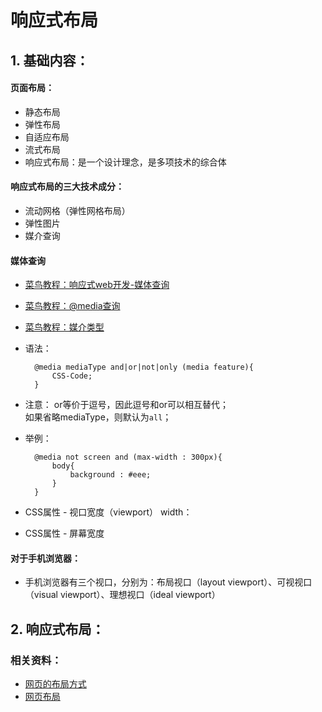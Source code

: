 响应式布局
========

## 1. 基础内容：

#### 页面布局：

* 静态布局
* 弹性布局
* 自适应布局
* 流式布局
* 响应式布局：是一个设计理念，是多项技术的综合体

#### 响应式布局的三大技术成分：

* 流动网格（弹性网格布局）
* 弹性图片
* 媒介查询

#### 媒体查询

* [菜鸟教程：响应式web开发-媒体查询](http://www.runoob.com/css/css-rwd-mediaqueries.html)
* [菜鸟教程：@media查询](http://www.runoob.com/cssref/css3-pr-mediaquery.html)
* [菜鸟教程：媒介类型](http://www.runoob.com/css/css-mediatypes.html)
* 语法：
  ```
    @media mediaType and|or|not|only (media feature){
        CSS-Code;
    }
  ```
* 注意：
    or等价于逗号，因此逗号和or可以相互替代；<br>
    如果省略mediaType，则默认为```all```；<br>
* 举例：
  ```
    @media not screen and (max-width : 300px){
        body{
            background : #eee;
        }
    }
  ```
  
* CSS属性 - 视口宽度（viewport）
  width：

* CSS属性 - 屏幕宽度

#### 对于手机浏览器：

* 手机浏览器有三个视口，分别为：布局视口（layout viewport）、可视视口（visual viewport）、理想视口（ideal viewport）



## 2. 响应式布局：


### 相关资料：

* [网页的布局方式](http://blog.csdn.net/gertyy/article/details/52764527)
* [网页布局](http://mt.sohu.com/20161107/n472512749.shtml)